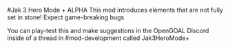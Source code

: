 #Jak 3 Hero Mode + ALPHA
This mod introduces elements that are not fully set in stone! Expect game-breaking bugs

You can play-test this and make suggestions in the OpenGOAL Discord inside of a thread in #mod-development called Jak3HeroMode+
